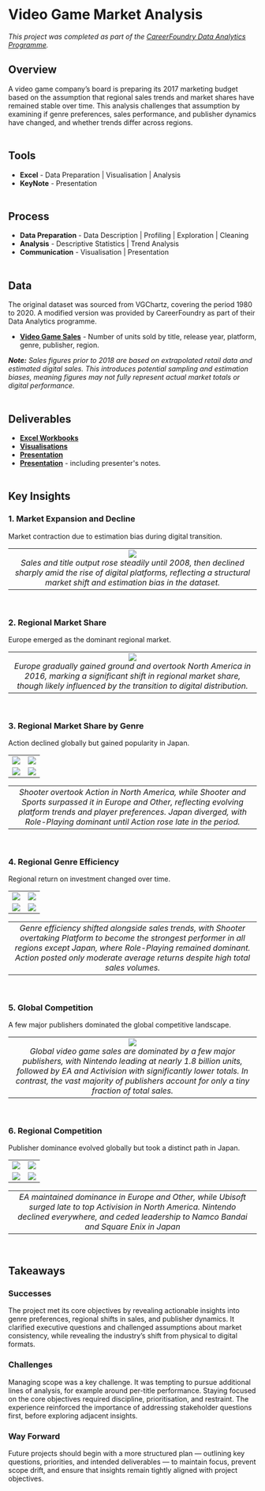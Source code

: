 # Video Game Market Analysis
*This project was completed as part of the [CareerFoundry Data Analytics Programme](https://careerfoundry.com/en/courses/become-a-data-analyst/).*

## Overview
A video game company’s board is preparing its 2017 marketing budget based on the assumption that regional sales trends and market shares have remained stable over time. This analysis challenges that assumption by examining if genre preferences, sales performance, and publisher dynamics have changed, and whether trends differ across regions.
<br><br>

## Tools
- **Excel** - Data Preparation | Visualisation | Analysis
- **KeyNote** - Presentation
<br><br>

## Process
- **Data Preparation** - Data Description | Profiling | Exploration | Cleaning
- **Analysis** - Descriptive Statistics | Trend Analysis
- **Communication** - Visualisation | Presentation
<br><br>

## Data
The original dataset was sourced from VGChartz, covering the period 1980 to 2020. A modified version was provided by CareerFoundry as part of their Data Analytics programme. 

- [**Video Game Sales**](https://coach-courses-us.s3.amazonaws.com/public/courses/intro-to-data/E4/vgsales_dirty.xlsx) - Number of units sold by title, release year, platform, genre, publisher, region.

***Note:** Sales figures prior to 2018 are based on extrapolated retail data and estimated digital sales. This introduces potential sampling and estimation biases, meaning figures may not fully represent actual market totals or digital performance.*
<br><br>

## Deliverables
- [**Excel Workbooks**](workbooks)
- [**Visualisations**](visualisations)
- [**Presentation**](deliverables/presentation.pdf)
- [**Presentation**](deliverables/presentation_with_notes.pdf) - including presenter's notes.
<br><br>

## Key Insights
### 1. Market Expansion and Decline
Market contraction due to estimation bias during digital transition.
<table>
<tr>
<td align="center" valign="top" width="100%">
    <img src="visualisations/sales_titles_over_time.png" ><br>
    <em>Sales and title output rose steadily until 2008, then declined sharply amid the rise of digital platforms, reflecting a structural market shift and estimation bias in the dataset.
</em>
</td>
</tr>
</table>
<br>

### 2. Regional Market Share
Europe emerged as the dominant regional market.
<table>
<tr>
<td align="center" valign="top" width="100%">
    <img src="visualisations/shifts_regional_markets.png" ><br>
    <em>Europe gradually gained ground and overtook North America in 2016, marking a significant shift in regional market share, though likely influenced by the transition to digital distribution.</em>
</td>
</tr>
</table>
<br>

### 3. Regional Market Share by Genre
Action declined globally but gained popularity in Japan.
<table width="100%">
<tr>
<td align="center" valign="top" width="50%">
    <img src="visualisations/shifts_total_america.png""><br>
</td>
<td align="center" valign="top" width="50%">
    <img src="visualisations/shifts_total_europe.png"><br>
</td>
</tr>
<tr>
<td align="center" valign="top" width="50%">
    <img src="visualisations/shifts_total_japan.png"><br>
</td>
<td align="center" valign="top" width="50%">
    <img src="visualisations/shifts_total_other.png"><br>
</td>
</tr>
<tr>
</table>

<table>
<tr>
<td align="center" valign="top" width="100%">
    <em>Shooter overtook Action in North America, while Shooter and Sports surpassed it in Europe and Other, reflecting evolving platform trends and player preferences. Japan diverged, with Role-Playing dominant until Action rose late in the period.</em>
</td>
</tr>
</table>
<br>

### 4. Regional Genre Efficiency
Regional return on investment changed over time.
<table width="100%">
<tr>
<td align="center" valign="top" width="50%">
    <img src="visualisations/shifts_avg_america.png""><br>
</td>
<td align="center" valign="top" width="50%">
    <img src="visualisations/shifts_avg_europe.png"><br>
</td>
</tr>
<tr>
<td align="center" valign="top" width="50%">
    <img src="visualisations/shifts_avg_japan.png"><br>
</td>
<td align="center" valign="top" width="50%">
    <img src="visualisations/shifts_avg_other.png"><br>
</td>
</tr>
<tr>
</table>

<table>
<tr>
<td align="center" valign="top" width="100%">
    <em>Genre efficiency shifted alongside sales trends, with Shooter overtaking Platform to become the strongest performer in all regions except Japan, where Role-Playing remained dominant. Action posted only moderate average returns despite high total sales volumes.</em>
</td>
</tr>
</table>
<br>

### 5. Global Competition
A few major publishers dominated the global competitive landscape.
<table>
<tr>
<td align="center" valign="top" width="100%">
    <img src="visualisations/dominating_publishers.png" ><br>
    <em>Global video game sales are dominated by a few major publishers, with Nintendo leading at nearly 1.8 billion units, followed by EA and Activision with significantly lower totals. In contrast, the vast majority of publishers account for only a tiny fraction of total sales.</em>
</td>
</tr>
</table>
<br>

### 6. Regional Competition
Publisher dominance evolved globally but took a distinct path in Japan.
<table width="100%">
<tr>
<td align="center" valign="top" width="50%">
    <img src="visualisations/shifts_publisher_america.png""><br>
</td>
<td align="center" valign="top" width="50%">
    <img src="visualisations/shifts_publisher_europe.png"><br>
</td>
</tr>
<tr>
<td align="center" valign="top" width="50%">
    <img src="visualisations/shifts_publisher_japan.png"><br>
</td>
<td align="center" valign="top" width="50%">
    <img src="visualisations/shifts_publisher_other.png"><br>
</td>
</tr>
<tr>
</table>

<table>
<tr>
<td align="center" valign="top" width="100%">
    <em>EA maintained dominance in Europe and Other, while Ubisoft surged late to top Activision in North America. Nintendo declined everywhere, and ceded leadership to Namco Bandai and Square Enix in Japan</em>
</td>
</tr>
</table>
<br>

## Takeaways
### Successes
The project met its core objectives by revealing actionable insights into genre preferences, regional shifts in sales, and publisher dynamics. It clarified executive questions and challenged assumptions about market consistency, while revealing the industry’s shift from physical to digital formats.

### Challenges
Managing scope was a key challenge. It was tempting to pursue additional lines of analysis, for example around per-title performance. Staying focused on the core objectives required discipline, prioritisation, and restraint. The experience reinforced the importance of addressing stakeholder questions first, before exploring adjacent insights.

### Way Forward
Future projects should begin with a more structured plan — outlining key questions, priorities, and intended deliverables — to maintain focus, prevent scope drift, and ensure that insights remain tightly aligned with project objectives.
